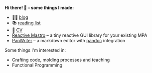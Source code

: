 **Hi there! 👋 – some things I made:**

- ✍🏽 [blog](http://mb21.github.io/blog/)
- 📚 [reading list](https://github.com/mb21/reading-list#readme)
- 📄 [CV](https://github.com/mb21/mb21.github.io/blob/master/cv/cv.md)
- [Reactive Mastro](https://github.com/mb21/mastro/tree/main/src/reactive#reactive-mastro) – a tiny reactive GUI library for your existing MPA
- [PanWriter](https://panwriter.com/) – a markdown editor with [pandoc](https://pandoc.org/) integration

Some things I'm interested in:
- Crafting code, molding processes and teaching
- Functional Programming
